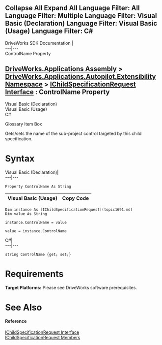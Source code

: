 Collapse All Expand All Language Filter: All  Language Filter: Multiple  Language Filter: Visual Basic (Declaration) Language Filter: Visual Basic (Usage) Language Filter: C#  
---  
DriveWorks SDK Documentation  |   
---|---  
ControlName Property   
  
[DriveWorks.Applications Assembly](topic13.md) > [DriveWorks.Applications.Autopilot.Extensibility Namespace](topic1633.md) > [IChildSpecificationRequest Interface](topic1691.md) : ControlName Property  
---  
  
Visual Basic (Declaration)    
Visual Basic (Usage)    
C# 

Glossary Item Box

Gets/sets the name of the sub-project control targeted by this child specification. 

# Syntax

Visual Basic (Declaration)|   
---|---  
      
    
    Property ControlName As String  
  
Visual Basic (Usage)| Copy Code  
---|---  
      
    
    Dim instance As [IChildSpecificationRequest](topic1691.md)
    Dim value As String
     
    instance.ControlName = value
     
    value = instance.ControlName  
  
C#|   
---|---  
      
    
    string ControlName {get; set;}  
  
# Requirements

**Target Platforms:** Please see DriveWorks software prerequisites.

# See Also

#### Reference

[IChildSpecificationRequest Interface](topic1691.md)   
[IChildSpecificationRequest Members](topic1692.md)


